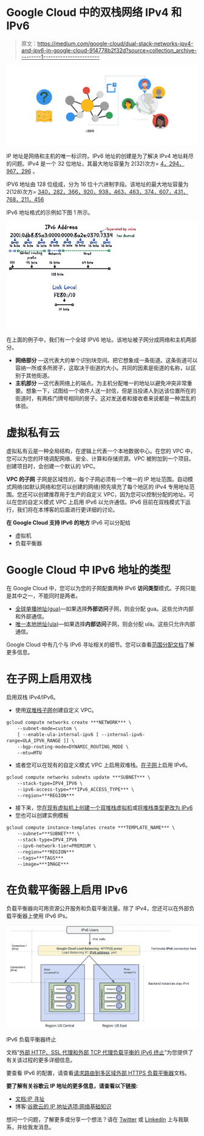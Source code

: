 # Google Cloud 中的双栈网络 IPv4 和 IPv6

> 原文：<https://medium.com/google-cloud/dual-stack-networks-ipv4-and-ipv6-in-google-cloud-914778b2f32d?source=collection_archive---------1----------------------->

![](img/cdf176713a06b9f7b26388d488247dca.png)

IP 地址是网络和主机的唯一标识符。IPv6 地址的创建是为了解决 IPv4 地址耗尽的问题。IPv4 是一个 32 位地址，其最大地址容量为 2(32)次方= [4，294，967，296](https://www.ripe.net/about-us/press-centre/understanding-ip-addressing#:~:text=Both%20IPv4%20and%20IPv6%20addresses,size%2C%20containing%20340%2C282%2C366%2C920%2C938%2C463%2C463%2C374%2C607%2C431%2C768%2C211%2C456%20IPv6%20addresses.) 。

IPV6 地址由 128 位组成，分为 16 位十六进制字段。该地址的最大地址容量为 2(128)次方= [340，282，366，920，938，463，463，374，607，431，768，211，456](https://www.ripe.net/about-us/press-centre/understanding-ip-addressing#:~:text=Both%20IPv4%20and%20IPv6%20addresses,size%2C%20containing%20340%2C282%2C366%2C920%2C938%2C463%2C463%2C374%2C607%2C431%2C768%2C211%2C456%20IPv6%20addresses.)

IPv6 地址格式的示例如下图 1 所示。

![](img/18d57ddc7267da7c7f012ae68a0f4831.png)

在上面的例子中，我们有一个全球 IPV6 地址。该地址被子网分成网络和主机两部分。

*   **网络部分** —这代表大的单个识别块空间。把它想象成一条街道。这条街道可以容纳一所或多所房子，这取决于街道的大小。共同的因素是街道的名称，以区别于其他街道。
*   **主机部分** —这代表网络上的端点。为主机分配唯一的地址以避免冲突非常重要。想象一下，试图给一个收件人送一封信，但是当投递人到达该位置所在的街道时，有两栋门牌号相同的房子。这对发送者和接收者来说都是一种混乱的体验。

# 虚拟私有云

虚拟私有云是一种全局结构，在逻辑上代表一个本地数据中心。在您的 VPC 中，您可以为您的环境调配网络、安全、计算和存储资源。VPC 被附加到一个项目。创建项目时，会创建一个默认的 VPC。

**VPC 的子网** 子网是区域性的，每个子网必须有一个唯一的 IP 地址范围。自动模式网络(如默认网络和您可以创建的网络)预先填充了每个地区的 IPv4 专用地址范围。您还可以创建推荐用于生产的自定义 VPC，因为您可以控制分配的地址。可以在您的自定义模式 VPC 上启用 IPv6 以允许通信。IPv6 目前在双栈模式下运行，我们将在本博客的后面进行更详细的讨论。

**在 Google Cloud 支持 IPv6 的地方** IPv6 可以分配给

*   虚拟机
*   负载平衡器

# Google Cloud 中 IPv6 地址的类型

在 Google Cloud 中，您可以为您的子网配置两种 IPv6 **访问类型**模式。子网只能是其中之一，不能同时是两者。

*   [全球单播地址(gua)](https://cloud.google.com/vpc/docs/subnets#external-ipv6)—如果选择**外部访问**子网，则会分配 gua。这些允许内部和外部通信。
*   [唯一本地地址(ula)](https://cloud.google.com/vpc/docs/subnets#internal-ipv6)—如果选择**内部访问**子网，则会分配 ula。这些只允许内部通信。

Google Cloud 中有几个与 IPv6 寻址相关的细节。您可以查看[范围分配文档](https://cloud.google.com/vpc/docs/subnets#ipv6-assign)了解更多信息。

# 在子网上启用双栈

启用双栈 IPv4/IPv6。

*   使用[双堆栈子网](https://cloud.google.com/vpc/docs/create-modify-vpc-networks#create-network-dual)创建自定义 VPC。

```
gcloud compute networks create ***NETWORK*** \
    --subnet-mode=custom \
    [ --enable-ula-internal-ipv6 [ --internal-ipv6-range=ULA_IPV6_RANGE ]] \
    --bgp-routing-mode=DYNAMIC_ROUTING_MODE \
    --mtu=MTU
```

*   或者您可以在现有的自定义模式 VPC 上启用双堆栈。[在子网](https://cloud.google.com/vpc/docs/create-modify-vpc-networks#subnet-enable-ipv6)上启用 IPv6。

```
gcloud compute networks subnets update ***SUBNET*** \
    --stack-type=IPV4_IPV6 \
    --ipv6-access-type=***IPv6_ACCESS_TYPE*** \
    --region=***REGION***
```

*   接下来，您[在现有虚拟机上创建一个双堆栈虚拟机](https://cloud.google.com/compute/docs/ip-addresses/configure-ipv6-address#create-vm-ipv6)或[将堆栈类型更改为 IPv6](https://cloud.google.com/compute/docs/ip-addresses/configure-ipv6-address#update-vm-ipv6)
*   您也可以创建实例模板

```
gcloud compute instance-templates create ***TEMPLATE_NAME*** \
    --subnet=***SUBNET*** \
    --stack-type=IPV4_IPV6
    --ipv6-network-tier=PREMIUM \
    --region=***REGION***
    --tags=***TAGS***
    --image=***IMAGE***
```

# 在负载平衡器上启用 IPv6

负载平衡器向可用资源公开服务和负载平衡流量。除了 IPv4，您还可以在外部负载平衡器上使用 IPv6 IPs。

![](img/58f00491c374a04bd4c6b32653af6e77.png)

IPv6 负载平衡器终止

文档“[外部 HTTP、SSL 代理和外部 TCP 代理负载平衡的 IPv6 终止](https://cloud.google.com/load-balancing/docs/ipv6)”为您提供了有关该过程的更多详细信息。

要查看 IPv6 的配置，请查看[请求路由到多区域外部 HTTPS 负载平衡器](https://cloud.google.com/load-balancing/docs/https/setting-up-https)文档。

**要了解有关谷歌云 IP 地址的更多信息，请查看以下链接:**

*   [文档:IP 寻址](https://cloud.google.com/compute/docs/ip-addresses)
*   博客:[谷歌云的 IP 地址选项:网络基础知识](https://cloud.google.com/blog/topics/developers-practitioners/ip-addressing-options-google-cloud-networking-basics)

想问一个问题，了解更多或分享一个想法？请在 [Twitter](https://twitter.com/ammettw) 或 [Linkedin](https://www.linkedin.com/in/ammett/) 上与我联系，并给我发消息。